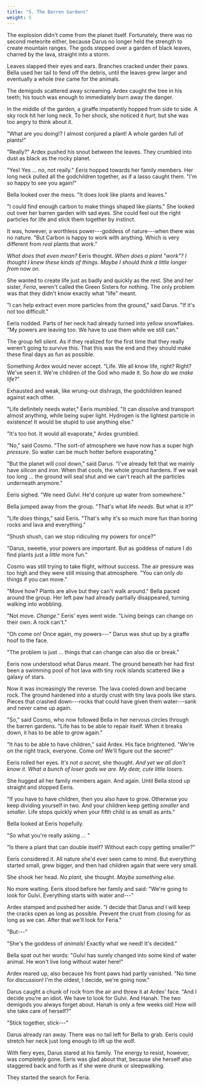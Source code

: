 ```yaml
---
title: "5. The Barren Gardens"
weight: 5
---
```


The explosion didn't come from the planet itself. Fortunately, there was no second meteorite either, because Darus no longer held the strength to create mountain ranges. The gods stepped over a garden of black leaves, charred by the lava, straight into a storm.

Leaves slapped their eyes and ears. Branches cracked under their paws. Bella used her tail to fend off the debris, until the leaves grew larger and eventually a whole _tree_ came for the animals.

The demigods scattered away screaming. Ardex caught the tree in his teeth; his touch was enough to immediately burn away the danger.

In the middle of the garden, a giraffe impatiently hopped from side to side. A sky rock hit her long neck. To her shock, she noticed it _hurt_, but she was too angry to think about it. 

"What are you doing!? I almost conjured a plant! A whole garden full of plants!"

"Really?" Ardex pushed his snout between the leaves. They crumbled into dust as black as the rocky planet.

"Yes! Yes ... no, not really." _Eeris_ hopped towards her family members. Her long neck pulled all the godchildren together, as if a lasso caught them. "I'm so happy to see you again!"

Bella looked over the mess. "It does _look_ like plants and leaves."

"I could find enough carbon to make things shaped like plants." She looked out over her barren garden with sad eyes. She could feel out the right particles for life and stick them together by instinct. 

It was, however, a worthless power---goddess of nature---when there was no nature. "But Carbon is happy to work with anything. Which is very different from _real_ plants that _work_."

_What does that even mean?_ Eeris thought. _When does a plant "work"? I thought I knew these kinds of things. Maybe I should think a little longer from now on._

She wanted to create life just as badly and quickly as the rest. She and her sister, _Feria_, weren't called the Green Sisters for nothing. The only problem was that they didn't know exactly what "life" meant.

"I can help extract even more particles from the ground," said Darus. "If it's not too difficult."

Eeris nodded. Parts of her neck had already turned into yellow snowflakes. "My powers are leaving too. We have to use them while we still can."

The group fell silent. As if they realized for the first time that they really weren't going to survive this. That this was the end and they should make these final days as fun as possible.

Something Ardex would never accept. "Life. We all know life, right? Right? We've seen it. We're children of the God who made it. So _how do we make life_?"

Exhausted and weak, like wrung-out dishrags, the godchildren leaned against each other.

"Life definitely needs water," Eeris mumbled. "It can dissolve and transport almost anything, while being super light. Hydrogen is the lightest particle in existence! It would be stupid to use anything else."

"It's too hot. It would all evaporate," Ardex grumbled.

"No," said Cosmo. "The sort-of atmosphere we have now has a super high _pressure_. So water can be much hotter before evaporating."

"But the planet will cool down," said Darus. "I've already felt that we mainly have _silicon_ and _iron_. When that cools, the whole ground hardens. If we wait too long ... the ground will seal shut and we can't reach all the particles underneath anymore."

Eeris sighed. "We need _Gulvi_. He'd conjure up water from somewhere."

Bella jumped away from the group. "That's what life _needs_. But what _is_ it?"

"Life _does_ things," said Eeris. "That's why it's so much more fun than boring rocks and lava and everything."

"Shush shush, can we stop ridiculing my powers for once?"

"Darus, sweetie, your powers are important. But as goddess of nature I do find plants just a _little_ more fun."

Cosmo was still trying to take flight, without success. The air pressure was too high and they were still missing that atmosphere. "You can only _do_ things if you can move."

"Move how? Plants are alive but they can't walk around." Bella paced around the group. Her left paw had already partially disappeared, turning walking into wobbling.

"Not move. _Change_." Eeris' eyes went wide. "Living beings can change on their own. A rock can't."

"Oh come on! Once again, my powers---" Darus was shut up by a giraffe hoof to the face.

"The problem is just ... things that can change can also die or break."

Eeris now understood what Darus meant. The ground beneath her had first been a swimming pool of hot lava with tiny rock islands scattered like a galaxy of stars. 

Now it was increasingly the reverse. The lava cooled down and became rock. The ground hardened into a sturdy crust with tiny lava pools like stars. Pieces that crashed down---rocks that could have given them water---sank and never came up again.

"So," said Cosmo, who now followed Bella in her nervous circles through the barren gardens. "Life has to be able to repair itself. When it breaks down, it has to be able to grow again."

"It has to be able to have children," said Ardex. His face brightened. "We're on the right track, everyone. Come on! We'll figure out the secret!"

Eeris rolled her eyes. _It's not a secret,_ she thought. _And yet we all don't know it. What a bunch of loser gods we are. My dear, cute little losers._

She hugged all her family members again. And again. Until Bella stood up straight and stopped Eeris.

"If you have to have children, then you also have to grow. Otherwise you keep dividing yourself in two. And your children keep getting _smaller_ and _smaller_. Life stops quickly when your fifth child is as small as ants."

Bella looked at Eeris hopefully.

"So what you're really asking ... "

"Is there a plant that can double itself? Without each copy getting smaller?"

Eeris considered it. All nature she'd ever seen came to mind. But everything started small, grew bigger, and then had children again that were very small. 

She shook her head. _No plant,_ she thought. _Maybe something else._

No more waiting. Eeris stood before her family and said: "We're going to look for Gulvi. Everything starts with water and---"

Ardex stamped and pushed her aside. "I decide that Darus and I will keep the cracks open as long as possible. Prevent the crust from closing for as long as we can. After that we'll look for Feria."

"But---"

"She's the goddess of _animals_! Exactly what we need! It's decided."

Bella spat out her words: "Gulvi has surely changed into some kind of water animal. He won't live long without water here!"

Ardex reared up, also because his front paws had partly vanished. "No time for discussion! I'm the oldest, I decide, we're going now."

Darus caught a chunk of rock from the air and threw it at Ardex' face. "And I decide you're an idiot. We have to look for Gulvi. And Hanah. The two demigods you always forget about. Hanah is only a few weeks old! How will she take care of herself?"

"Stick together, stick---" 

Darus already ran away. There was no tail left for Bella to grab. Eeris could stretch her neck just long enough to lift up the wolf.

With fiery eyes, Darus stared at his family. The energy to resist, however, was completely gone. Eeris was glad about that, because she herself also staggered back and forth as if she were drunk or sleepwalking.

They started the search for Feria.